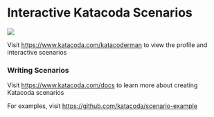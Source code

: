 # Interactive Katacoda Scenarios

[![](http://shields.katacoda.com/katacoda/katacoderman/count.svg)](https://www.katacoda.com/katacoderman "Get your profile on Katacoda.com")

Visit https://www.katacoda.com/katacoderman to view the profile and interactive scenarios

### Writing Scenarios
Visit https://www.katacoda.com/docs to learn more about creating Katacoda scenarios

For examples, visit https://github.com/katacoda/scenario-example
